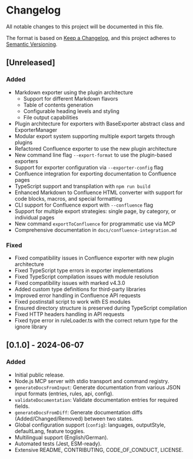 # Changelog

All notable changes to this project will be documented in this file.

The format is based on [Keep a Changelog](https://keepachangelog.com/en/1.0.0/),
and this project adheres to [Semantic Versioning](https://semver.org/spec/v2.0.0.html).

## [Unreleased]
### Added
- Markdown exporter using the plugin architecture
  - Support for different Markdown flavors
  - Table of contents generation
  - Configurable heading levels and styling
  - File output capabilities
- Plugin architecture for exporters with BaseExporter abstract class and ExporterManager
- Modular export system supporting multiple export targets through plugins
- Refactored Confluence exporter to use the new plugin architecture
- New command line flag `--export-format` to use the plugin-based exporters
- Support for exporter configuration via `--exporter-config` flag
- Confluence integration for exporting documentation to Confluence pages
- TypeScript support and transpilation with `npm run build`
- Enhanced Markdown to Confluence HTML converter with support for code blocks, macros, and special formatting
- CLI support for Confluence export with `--confluence` flag
- Support for multiple export strategies: single page, by category, or individual pages
- New command `exportToConfluence` for programmatic use via MCP
- Comprehensive documentation in `docs/confluence-integration.md`

### Fixed
- Fixed compatibility issues in Confluence exporter with new plugin architecture
- Fixed TypeScript type errors in exporter implementations
- Fixed TypeScript compilation issues with module resolution
- Fixed compatibility issues with marked v4.3.0
- Added custom type definitions for third-party libraries
- Improved error handling in Confluence API requests
- Fixed postinstall script to work with ES modules
- Ensured directory structure is preserved during TypeScript compilation
- Fixed HTTP headers handling in API requests
- Fixed type error in ruleLoader.ts with the correct return type for the ignore library

## [0.1.0] - 2024-06-07
### Added
- Initial public release.
- Node.js MCP server with stdio transport and command registry.
- `generateDocsFromInput`: Generate documentation from various JSON input formats (entries, rules, api, config).
- `validateDocumentation`: Validate documentation entries for required fields.
- `generateDocsFromDiff`: Generate documentation diffs (Added/Changed/Removed) between two states.
- Global configuration support (`config`): languages, outputStyle, defaultLang, feature toggles.
- Multilingual support (English/German).
- Automated tests (Jest, ESM-ready).
- Extensive README, CONTRIBUTING, CODE_OF_CONDUCT, LICENSE. 
